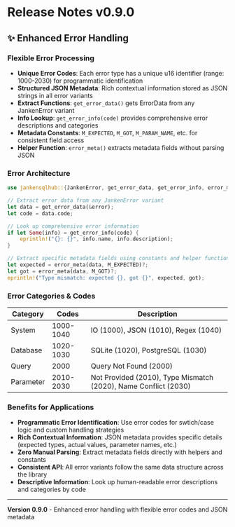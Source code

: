 # Release Notes v0.9.0

## ✨ **Enhanced Error Handling**

### Flexible Error Processing
- **Unique Error Codes**: Each error type has a unique u16 identifier (range: 1000-2030) for programmatic identification
- **Structured JSON Metadata**: Rich contextual information stored as JSON strings in all error variants
- **Extract Functions**: `get_error_data()` gets ErrorData from any JankenError variant
- **Info Lookup**: `get_error_info(code)` provides comprehensive error descriptions and categories
- **Metadata Constants**: `M_EXPECTED`, `M_GOT`, `M_PARAM_NAME`, etc. for consistent field access
- **Helper Function**: `error_meta()` extracts metadata fields without parsing JSON

### Error Architecture
```rust
use jankensqlhub::{JankenError, get_error_data, get_error_info, error_meta, M_EXPECTED, M_GOT};

// Extract error data from any JankenError variant
let data = get_error_data(&error);
let code = data.code;

// Look up comprehensive error information
if let Some(info) = get_error_info(code) {
    eprintln!("{}: {}", info.name, info.description);
}

// Extract specific metadata fields using constants and helper functions
let expected = error_meta(data, M_EXPECTED)?;
let got = error_meta(data, M_GOT)?;
eprintln!("Type mismatch: expected {}, got {}", expected, got);
```

### Error Categories & Codes
| Category | Codes | Description |
|----------|-------|-------------|
| System | 1000-1040 | IO (1000), JSON (1010), Regex (1040) |
| Database | 1020-1030 | SQLite (1020), PostgreSQL (1030) |
| Query | 2000 | Query Not Found (2000) |
| Parameter | 2010-2030 | Not Provided (2010), Type Mismatch (2020), Name Conflict (2030) |

### Benefits for Applications
- **Programmatic Error Identification**: Use error codes for swtich/case logic and custom handling strategies
- **Rich Contextual Information**: JSON metadata provides specific details (expected types, actual values, parameter names, etc.)
- **Zero Manual Parsing**: Extract metadata fields directly with helpers and constants
- **Consistent API**: All error variants follow the same data structure across the library
- **Descriptive Information**: Look up human-readable error descriptions and categories by code

---
**Version 0.9.0** - Enhanced error handling with flexible error codes and JSON metadata
